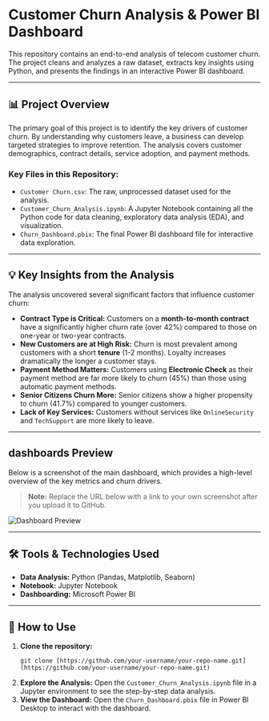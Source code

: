 # Customer Churn Analysis & Power BI Dashboard

This repository contains an end-to-end analysis of telecom customer churn. The project cleans and analyzes a raw dataset, extracts key insights using Python, and presents the findings in an interactive Power BI dashboard.

---

## 📊 Project Overview

The primary goal of this project is to identify the key drivers of customer churn. By understanding why customers leave, a business can develop targeted strategies to improve retention. The analysis covers customer demographics, contract details, service adoption, and payment methods.

### Key Files in this Repository:
* `Customer Churn.csv`: The raw, unprocessed dataset used for the analysis.
* `Customer_Churn_Analysis.ipynb`: A Jupyter Notebook containing all the Python code for data cleaning, exploratory data analysis (EDA), and visualization.
* `Churn_Dashboard.pbix`: The final Power BI dashboard file for interactive data exploration.

---

## 💡 Key Insights from the Analysis

The analysis uncovered several significant factors that influence customer churn:

* **Contract Type is Critical:** Customers on a **month-to-month contract** have a significantly higher churn rate (over 42%) compared to those on one-year or two-year contracts.
* **New Customers are at High Risk:** Churn is most prevalent among customers with a short **tenure** (1-2 months). Loyalty increases dramatically the longer a customer stays.
* **Payment Method Matters:** Customers using **Electronic Check** as their payment method are far more likely to churn (45%) than those using automatic payment methods.
* **Senior Citizens Churn More:** Senior citizens show a higher propensity to churn (41.7%) compared to younger customers.
* **Lack of Key Services:** Customers without services like `OnlineSecurity` and `TechSupport` are more likely to leave.

---

##  dashboards Preview

Below is a screenshot of the main dashboard, which provides a high-level overview of the key metrics and churn drivers.

> **Note:** Replace the URL below with a link to your own screenshot after you upload it to GitHub.

![Dashboard Preview](https://i.imgur.com/your-dashboard-screenshot-url.png)

---

## 🛠️ Tools & Technologies Used

* **Data Analysis:** Python (Pandas, Matplotlib, Seaborn)
* **Notebook:** Jupyter Notebook
* **Dashboarding:** Microsoft Power BI

---

## 🚀 How to Use

1.  **Clone the repository:**
    ```
    git clone [https://github.com/your-username/your-repo-name.git](https://github.com/your-username/your-repo-name.git)
    ```
2.  **Explore the Analysis:** Open the `Customer_Churn_Analysis.ipynb` file in a Jupyter environment to see the step-by-step data analysis.
3.  **View the Dashboard:** Open the `Churn_Dashboard.pbix` file in Power BI Desktop to interact with the dashboard.
